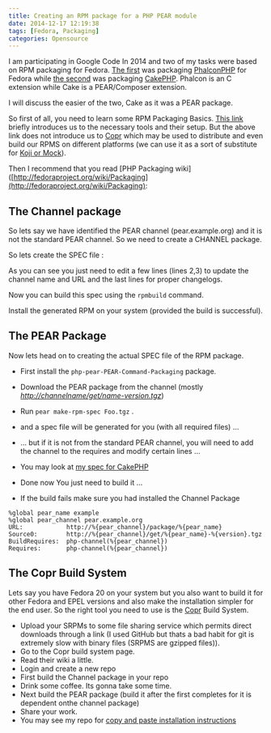 ```yaml
---
title: Creating an RPM package for a PHP PEAR module
date: 2014-12-17 12:19:38
tags: [Fedora, Packaging]
categories: Opensource
---
```


I am participating in Google Code In 2014 and two of my tasks were based on RPM packaging for Fedora.
[The first](http://www.google-melange.com/gci/task/view/google/gci2014/5262603731337216) was packaging [PhalconPHP](http://www.phalconphp.com/en/) for Fedora while [the second](http://www.google-melange.com/gci/task/view/google/gci2014/5774064475963392) was packaging [CakePHP](http://cakephp.org/).
Phalcon is an C extension while Cake is a PEAR/Composer extension.

<!-- more -->

I will discuss the easier of the two, Cake as it was a PEAR package.

So first of all, you need to learn some RPM Packaging Basics. [This link](https://fedoraproject.org/wiki/How_to_create_an_RPM_package) briefly introduces us to the necessary tools and their setup. But the above link does not introduce us to [Copr](http://copr.fedoraproject.org/) which may be used to distribute and even build our RPMS on different platforms (we can use it as a sort of substitute for [Koji or Mock](https://fedoraproject.org/wiki/How_to_create_an_RPM_package#Mock_and_Koji)).

Then I recommend that you read [PHP Packaging wiki]([http://fedoraproject.org/wiki/Packaging](http://fedoraproject.org/wiki/Packaging):

## The Channel package

So lets say we have identified the PEAR channel (pear.example.org) and it is not the standard PEAR channel. So we need to create a CHANNEL package.

So lets create the SPEC file :

<script src="https://gist.github.com/meghprkh/066d9477881f168c77b4.js"></script>

As you can see you just need to edit a few lines (lines 2,3) to update the channel name and URL and the last lines for proper changelogs.

Now you can build this spec using the `rpmbuild` command.

Install the generated RPM on your system (provided the build is successful).

## The PEAR Package

Now lets head on to creating the actual SPEC file of the RPM package.

- First install the `php-pear-PEAR-Command-Packaging` package.
- Download the PEAR package from the channel (mostly _[http://channelname/get/name-version.tgz](http://channelname/get/name-version.tgz)_)
- Run `pear make-rpm-spec Foo.tgz` .
- and a spec file will be generated for you (with all required files) …
- … but if it is not from the standard PEAR channel, you will need to add the channel to the requires and modify certain lines …

- You may look at [my spec for CakePHP](https://gist.github.com/meghprkh/39fa65e683f36a4b3996)
- Done now You just need to build it …
- If the build fails make sure you had installed the Channel Package

```
%global pear_name example
%global pear_channel pear.example.org
URL:            http://%{pear_channel}/package/%{pear_name}
Source0:        http://%{pear_channel}/get/%{pear_name}-%{version}.tgz
BuildRequires:  php-channel(%{pear_channel})
Requires:       php-channel(%{pear_channel})
```

## The Copr Build System

Lets say you have Fedora 20 on your system but you also want to build it for other Fedora and EPEL versions and also make the installation simpler for the end user. So the right tool you need to use is the [Copr](http://copr.fedoraproject.org/) Build System.

- Upload your SRPMs to some file sharing service which permits direct downloads through a link (I used GitHub but thats a bad habit for git is extremely slow with binary files (SRPMS are gzipped files)).
- Go to the Copr build system page.
- Read their wiki a little.
- Login and create a new repo
- First build the Channel package in your repo
- Drink some coffee. Its gonna take some time.
- Next build the PEAR package (build it after the first completes for it is dependent onthe channel package)
- Share your work.
- You may see my repo for [copy and paste installation instructions](https://copr.fedoraproject.org/coprs/meghprkh/cakephp/)
